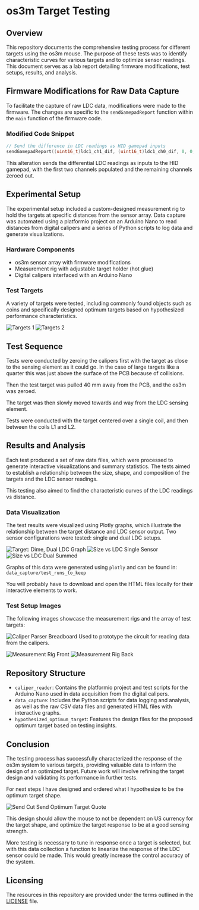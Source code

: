 # os3m Target Testing

## Overview

This repository documents the comprehensive testing process for different targets using the os3m mouse. The purpose of these tests was to identify characteristic curves for various targets and to optimize sensor readings. This document serves as a lab report detailing firmware modifications, test setups, results, and analysis.

## Firmware Modifications for Raw Data Capture

To facilitate the capture of raw LDC data, modifications were made to the firmware. The changes are specific to the `sendGamepadReport` function within the `main` function of the firmware code.

### Modified Code Snippet

```cpp
// Send the difference in LDC readings as HID gamepad inputs
sendGamepadReport((uint16_t)ldc1_ch1_dif, (uint16_t)ldc1_ch0_dif, 0, 0, 0, 0);
```

This alteration sends the differential LDC readings as inputs to the HID gamepad, with the first two channels populated and the remaining channels zeroed out.

## Experimental Setup

The experimental setup included a custom-designed measurement rig to hold the targets at specific distances from the sensor array. Data capture was automated using a platformio project on an Arduino Nano to read distances from digital calipers and a series of Python scripts to log data and generate visualizations.

### Hardware Components

- os3m sensor array with firmware modifications
- Measurement rig with adjustable target holder (hot glue)
- Digital calipers interfaced with an Arduino Nano

### Test Targets

A variety of targets were tested, including commonly found objects such as coins and specifically designed optimum targets based on hypothesized performance characteristics.

![Targets 1](images/test_targets.jpg)
![Targets 2](images/test_targets_2.jpg)

## Test Sequence

Tests were conducted by zeroing the calipers first with the target as close to the sensing element as it could go. In the case of large targets like a quarter this was just above the surface of the PCB because of collisions. 

Then the test target was pulled 40 mm away from the PCB, and the os3m was zeroed. 

The target was then slowly moved towards and way from the LDC sensing element.

Tests were conducted with the target centered over a single coil, and then between the coils L1 and L2. 

## Results and Analysis

Each test produced a set of raw data files, which were processed to generate interactive visualizations and summary statistics. The tests aimed to establish a relationship between the size, shape, and composition of the targets and the LDC sensor readings.

This testing also aimed to find the characteristic curves of the LDC readings vs distance. 

### Data Visualization

The test results were visualized using Plotly graphs, which illustrate the relationship between the target distance and LDC sensor output. Two sensor configurations were tested: single and dual LDC setups.

![Target: Dime, Dual LDC Graph](images/dime_dual_LDC_Graph.png)
![Size vs LDC Single Sensor](images/size_vs_LDC_Single.png)
![Size vs LDC Dual Summed](images/size_vs_LDC_Dual_Summed.png)

Graphs of this data were generated using `plotly` and can be found in: `data_capture/test_runs_to_keep`

You will probably have to download and open the HTML files locally for their interactive elements to work. 

### Test Setup Images

The following images showcase the measurement rigs and the array of test targets:

![Caliper Parser Breadboard](images/caliper_parser_breadboard.jpg)
Used to prototype the circuit for reading data from the calipers.

![Measurement Rig Front](images/front_distance_rig.jpg)
![Measurement Rig Back](images/back_distance_rig.jpg)

## Repository Structure

- `caliper_reader`: Contains the platformio project and test scripts for the Arduino Nano used in data acquisition from the digital calipers.
- `data_capture`: Includes the Python scripts for data logging and analysis, as well as the raw CSV data files and generated HTML files with interactive graphs.
- `hypothesized_optimum_target`: Features the design files for the proposed optimum target based on testing insights.

## Conclusion

The testing process has successfully characterized the response of the os3m system to various targets, providing valuable data to inform the design of an optimized target. Future work will involve refining the target design and validating its performance in further tests.

For next steps I have designed and ordered what I hypothesize to be the optimum target shape. 

![Send Cut Send Optimum Target Quote](hypothesized_optimum_target/send_cut_send_target_quote.png)

This design should allow the mouse to not be dependent on US currency for the target shape, and optimize the target response to be at a good sensing strength. 

More testing is necessary to tune in response once a target is selected, but with this data collection a function to linearize the response of the LDC sensor could be made. This would greatly increase the control accuracy of the system. 

## Licensing

The resources in this repository are provided under the terms outlined in the [LICENSE](LICENSE) file.
